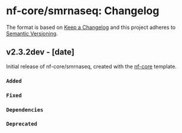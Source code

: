 # nf-core/smrnaseq: Changelog

The format is based on [Keep a Changelog](https://keepachangelog.com/en/1.0.0/)
and this project adheres to [Semantic Versioning](https://semver.org/spec/v2.0.0.html).

## v2.3.2dev - [date]

Initial release of nf-core/smrnaseq, created with the [nf-core](https://nf-co.re/) template.

### `Added`

### `Fixed`

### `Dependencies`

### `Deprecated`
